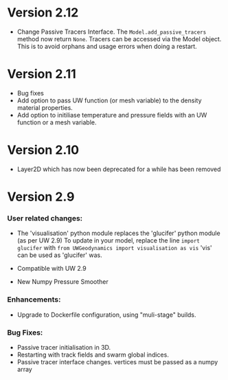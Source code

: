 # Version 2.12

- Change Passive Tracers Interface. The ``Model.add_passive_tracers`` method now return ``None``. Tracers can be accessed via the Model object.
This is to avoid orphans and usage errors when doing a restart.


# Version 2.11

- Bug fixes
- Add option to pass UW function (or mesh variable) to the density material properties.
- Add option to initiliase temperature and pressure fields with an UW function or a mesh variable.


# Version 2.10


- Layer2D which has now been deprecated for a while has been removed


# Version 2.9

### User related changes:
- The 'visualisation' python module replaces the 'glucifer' python module (as per UW 2.9) 
To update in your model, replace the line 
     `import glucifer`
  with
     `from UWGeodynamics import visualisation as vis`
  'vis' can be used as 'glucifer' was.

- Compatible with UW 2.9
- New Numpy Pressure Smoother

### Enhancements:
- Upgrade to Dockerfile configuration, using "muli-stage" builds.

### Bug Fixes:
- Passive tracer initialisation in 3D.
- Restarting with track fields and swarm global indices.
- Passive tracer interface changes. vertices must be passed as a numpy array
